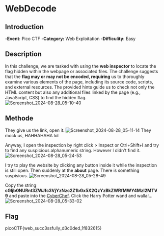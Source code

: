 # WebDecode
## Introduction
-**Event:** Pico CTF
-**Category:** Web Exploitation
-**Difficulity:** Easy

## Description
In this challenge, we are tasked with using the **web inspector** to locate the flag hidden within the webpage or associated files. The challenge suggests that the **flag may or may not be encoded, requiring** us to thoroughly examine various elements of the page, including its source code, scripts, and external resources. The provided hints guide us to check not only the HTML content but also any additional files linked by the page (e.g., JavaScript, CSS) to find the hidden flag.
![Screenshot_2024-08-28_05-10-40](https://github.com/user-attachments/assets/f21a7984-7058-4a4d-84a3-9c764a202857)

## Methode
They give us the link, open it.
![Screenshot_2024-08-28_05-11-14](https://github.com/user-attachments/assets/132a262f-321d-4c69-8f45-f0f6cc49d8bd)
They mock us, HAHHAHAHA lol

Anyway, I open the inspection by right click > Inspect or Ctrl+Shift+I and try to find any suspicious alphanumeric string. However I didn't find it.
![Screenshot_2024-08-28_05-24-53](https://github.com/user-attachments/assets/da2598b1-91b0-4c7d-8dc9-effb4740c6d1)

I try to play the website by clicking any button inside it while the inspection is still open. Then suddenly at the **about** page. There is something suspisious.
![Screenshot_2024-08-28_05-28-49](https://github.com/user-attachments/assets/b289b5cd-caf4-463e-a4c3-806c45aafb86)

Copy the string **cGljb0NURnt3ZWJfc3VjYzNzc2Z1bGx5X2QzYzBkZWRfMWY4MzI2MTV9** and paste into the [CyberChef](https://gchq.github.io/CyberChef).
Click the Harry Potter wand and walla!...
![Screenshot_2024-08-28_05-33-02](https://github.com/user-attachments/assets/760bfb04-cdfc-49ea-b35a-cffd6f3eef20)

## Flag
picoCTF{web_succ3ssfully_d3c0ded_1f832615}

